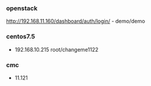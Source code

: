 
### openstack
http://192.168.11.160/dashboard/auth/login/
	- demo/demo

### centos7.5
- 192.168.10.215  root/changeme1122

### cmc
- 11.121
